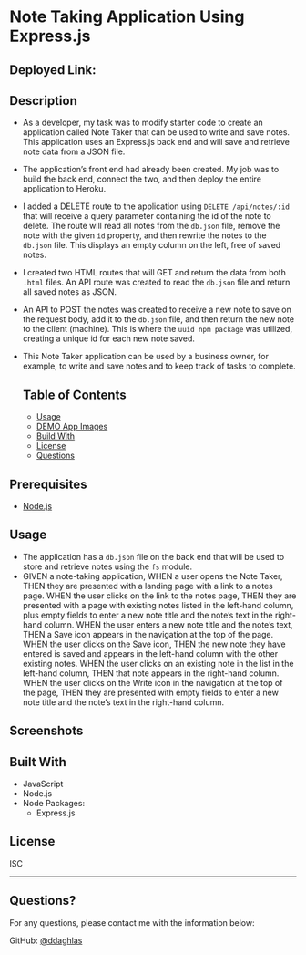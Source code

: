 # Note Taking Application Using Express.js

## Deployed Link:

## Description
- As a developer, my task was to modify starter code to create an application called Note Taker that can be used to write and save notes. This application uses an Express.js back end and will save and retrieve note data from a JSON file.
- The application’s front end had already been created. My job was to build the back end, connect the two, and then deploy the entire application to Heroku.
- I added a DELETE route to the application using `DELETE /api/notes/:id` that will receive a query parameter containing the id of the note to delete. The route will read all notes from the `db.json` file, remove the note with the given `id` property, and then rewrite the notes to the `db.json` file. This displays an empty column on the left, free of saved notes. 
- I created two HTML routes that will GET and return the data from both `.html` files. An API route was created to read the `db.json` file and return all saved notes as JSON.
- An API to POST the notes was created to receive a new note to save on the request body, add it to the `db.json` file, and then return the new note to the client (machine). This is where the `uuid npm package` was utilized, creating a unique id for each new note saved.
- This Note Taker application can be used by a business owner, for example, to write and save notes and to keep track of tasks to complete. 


  ## Table of Contents
  * [Usage](#usage)
  * [DEMO App Images](#Screenshots)
  * [Build With](#builtwith)
  * [License](#license)
  * [Questions](#questions)


## Prerequisites
- [Node.js](https://nodejs.org/en/)

## Usage
- The application has a `db.json` file on the back end that will be used to store and retrieve notes using the `fs` module.
- GIVEN a note-taking application, WHEN a user opens the Note Taker, THEN they are presented with a landing page with a link to a notes page. WHEN the user clicks on the link to the notes page, THEN they are presented with a page with existing notes listed in the left-hand column, plus empty fields to enter a new note title and the note’s text in the right-hand column. WHEN the user enters a new note title and the note’s text, THEN a Save icon appears in the navigation at the top of the page. WHEN the user clicks on the Save icon, THEN the new note they have entered is saved and appears in the left-hand column with the other existing notes. WHEN the user clicks on an existing note in the list in the left-hand column, THEN that note appears in the right-hand column. WHEN the user clicks on the Write icon in the navigation at the top of the page, THEN they are presented with empty fields to enter a new note title and the note’s text in the right-hand column.


## Screenshots




## Built With
- JavaScript
- Node.js
- Node Packages:
  * Express.js

## License


ISC


---


  ## Questions?
  
  For any questions, please contact me with the information below:

  GitHub: [@ddaghlas](https://api.github.com/users/ddaghlas) 

